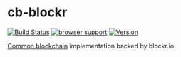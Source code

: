 cb-blockr
=========

[![Build Status](https://travis-ci.org/weilu/cb-blockr.png?branch=master)](https://travis-ci.org/weilu/cb-blockr)
[![browser support](https://ci.testling.com/weilu/cb-blockr.png)](https://ci.testling.com/weilu/cb-blockr)
[![Version](http://img.shields.io/npm/v/cb-blockr.svg)](https://www.npmjs.org/package/cb-blockr)

[Common blockchain](https://github.com/dcousens/cb-tester) implementation backed by blockr.io
